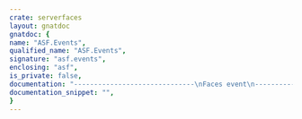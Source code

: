 ```yaml
---
crate: serverfaces
layout: gnatdoc
gnatdoc: {
name: "ASF.Events",
qualified_name: "ASF.Events",
signature: "asf.events",
enclosing: "asf",
is_private: false,
documentation: "------------------------------\nFaces event\n------------------------------\nThe <b>Faces_Event</b> represents the root type for ASF events.\nThe event is associated with a component and a lifecycle phase after\nwhich it will be processed.\n   type Faces_Event is new Util.Events.Event with private;",
documentation_snippet: "",
}
---
```

